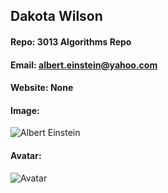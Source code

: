 ## Dakota Wilson
#### Repo: 3013 Algorithms Repo
#### Email: albert.einstein@yahoo.com
#### Website: None
#### Image:
![Albert Einstein](https://cs.msutexas.edu/~griffin/zcloud/zcloud-files/einstein.png)
#### Avatar:
![Avatar](https://cs.msutexas.edu/~griffin/zcloud/zcloud-files/einstein_avatar.png)
